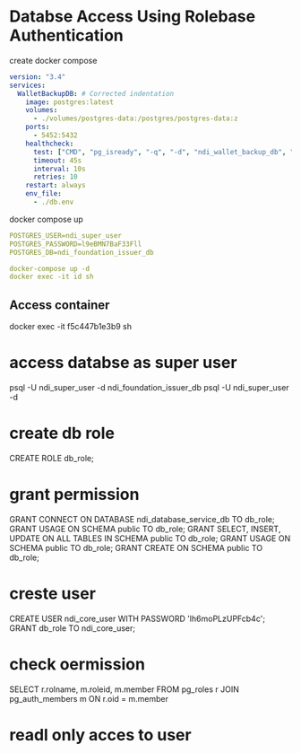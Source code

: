 # Databse Access Using Rolebase Authentication

<aside>
 create docker compose

</aside>

```yaml
version: "3.4"
services:
  WalletBackupDB: # Corrected indentation
    image: postgres:latest
    volumes:
      - ./volumes/postgres-data:/postgres/postgres-data:z
    ports:
      - 5452:5432
    healthcheck:
      test: ["CMD", "pg_isready", "-q", "-d", "ndi_wallet_backup_db", "-U", "ndi_super_user"]
      timeout: 45s
      interval: 10s
      retries: 10
    restart: always
    env_file:
      - ./db.env
```

<aside>
 docker compose up

</aside>

```yaml
POSTGRES_USER=ndi_super_user 
POSTGRES_PASSWORD=l9eBMN7BaF33Fll
POSTGRES_DB=ndi_foundation_issuer_db
```

```yaml
docker-compose up -d
docker exec -it id sh

```

## Access container
docker exec -it f5c447b1e3b9 sh

# access databse as super user
psql -U ndi_super_user -d ndi_foundation_issuer_db
psql -U ndi_super_user -d 
# create db role
CREATE ROLE db_role;
# grant permission
GRANT CONNECT ON DATABASE ndi_database_service_db TO db_role;
GRANT USAGE ON SCHEMA public TO db_role;
GRANT SELECT, INSERT, UPDATE ON ALL TABLES IN SCHEMA public TO db_role;
GRANT USAGE ON SCHEMA public TO db_role;
GRANT CREATE ON SCHEMA public TO db_role;

# creste user
CREATE USER ndi_core_user WITH PASSWORD 'lh6moPLzUPFcb4c';
GRANT db_role TO ndi_core_user;

# check oermission
SELECT r.rolname, m.roleid, m.member
FROM pg_roles r
JOIN pg_auth_members m ON r.oid = m.member



# readl only acces to user
